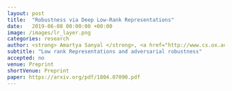 ```yaml
---
layout: post
title:  "Robustness via Deep Low-Rank Representations"
date:   2019-06-08 00:00:00 +00:00
image: /images/lr_layer.png
categories: research
author: <strong> Amartya Sanyal </strong>, <a href="http://www.cs.ox.ac.uk/people/varun.kanade/myindex.html"> Varun Kanade</a>, <a href="https://www.robots.ox.ac.uk/~phst/">Philip H.S. Torr</a>, <a href="https://puneetkdokania.github.io/">Puneet Dokania</a>
subtitle: "Low rank Representations and adversarial robustness"
accepted: no
venue: Preprint
shortVenue: Preprint
paper: https://arxiv.org/pdf/1804.07090.pdf
---
```

